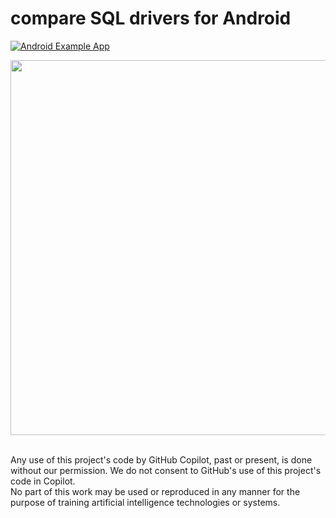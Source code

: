 compare SQL drivers for Android
===============================

[![Android Example App](https://github.com/zoff99/sql_android_compare/actions/workflows/android_app.yml/badge.svg)](https://github.com/zoff99/sql_android_compare/actions/workflows/android_app.yml)

<img src="https://github.com/zoff99/sqlite-jdbc/releases/download/nightly/android_screen01.png" height="600"></a>
<br>



<br>
Any use of this project's code by GitHub Copilot, past or present, is done
without our permission.  We do not consent to GitHub's use of this project's
code in Copilot.
<br>
No part of this work may be used or reproduced in any manner for the purpose of training artificial intelligence technologies or systems.
